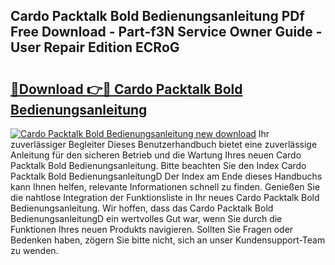 ## Cardo Packtalk Bold Bedienungsanleitung PDf Free Download - Part-f3N Service Owner Guide - User Repair Edition ECRoG

# <h2><a href="http://df5xoy.blite.top/?on=Cardo+Packtalk+Bold+Bedienungsanleitung">🔗Download 👉🔴 Cardo Packtalk Bold Bedienungsanleitung</a></h2>

[![Cardo Packtalk Bold Bedienungsanleitung new download](https://i.imgur.com/lujVjoI.png)](http://df5xoy.blite.top/?on=Cardo+Packtalk+Bold+Bedienungsanleitung)
Ihr zuverlässiger Begleiter Dieses Benutzerhandbuch bietet eine zuverlässige Anleitung für den sicheren Betrieb und die Wartung Ihres neuen Cardo Packtalk Bold Bedienungsanleitung. Bitte beachten Sie den Index Cardo Packtalk Bold BedienungsanleitungD Der Index am Ende dieses Handbuchs kann Ihnen helfen, relevante Informationen schnell zu finden. Genießen Sie die nahtlose Integration der Funktionsliste in Ihr neues Cardo Packtalk Bold Bedienungsanleitung. Wir hoffen, dass das Cardo Packtalk Bold BedienungsanleitungD ein wertvolles Gut war, wenn Sie durch die Funktionen Ihres neuen Produkts navigieren. Sollten Sie Fragen oder Bedenken haben, zögern Sie bitte nicht, sich an unser Kundensupport-Team zu wenden.
